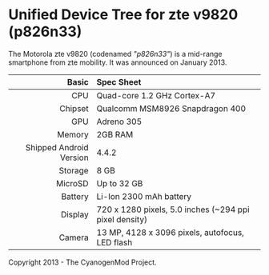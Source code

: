 Unified Device Tree for zte v9820 (p826n33)
=============================================

The Motorola zte v9820 (codenamed _"p826n33"_) is a mid-range smartphone from zte mobility.
It was announced on January 2013.

Basic   | Spec Sheet
-------:|:-------------------------
CPU     | Quad-core 1.2 GHz Cortex-A7
Chipset | Qualcomm MSM8926 Snapdragon 400
GPU     | Adreno 305
Memory  | 2GB RAM
Shipped Android Version | 4.4.2
Storage | 8 GB
MicroSD | Up to 32 GB
Battery | Li-Ion 2300 mAh battery
Display | 720 x 1280 pixels, 5.0 inches (~294 ppi pixel density)
Camera  | 13 MP, 4128 x 3096 pixels, autofocus, LED flash
Copyright 2013 - The CyanogenMod Project.
